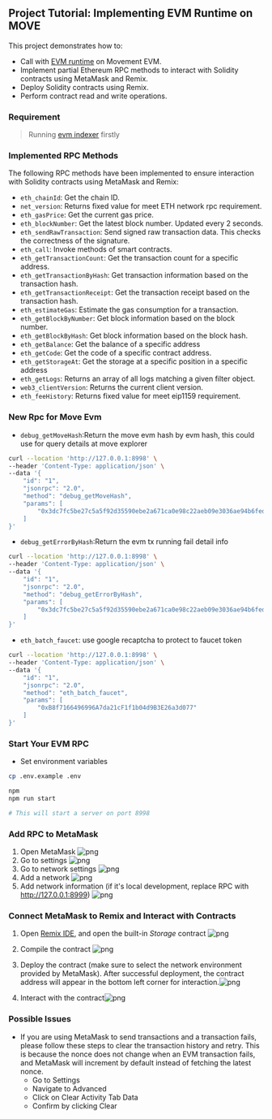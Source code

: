 ## Project Tutorial: Implementing EVM Runtime on MOVE

This project demonstrates how to:

- Call with [EVM runtime](../../aptos-move/framework/aptos-framework/sources/evm/evm.move) on Movement EVM.
- Implement partial Ethereum RPC methods to interact with Solidity contracts using MetaMask and Remix.
- Deploy Solidity contracts using Remix.
- Perform contract read and write operations.

### Requirement

>Running [evm indexer](../evm-indexer/) firstly

### Implemented RPC Methods

The following RPC methods have been implemented to ensure interaction with Solidity contracts using MetaMask and Remix:

- `eth_chainId`: Get the chain ID.
- `net_version`: Returns fixed value for meet ETH network rpc requirement.
- `eth_gasPrice`: Get the current gas price.
- `eth_blockNumber`: Get the latest block number. Updated every 2 seconds.
- `eth_sendRawTransaction`: Send signed raw transaction data. This checks the correctness of the signature.
- `eth_call`: Invoke methods of smart contracts.
- `eth_getTransactionCount`: Get the transaction count for a specific address.
- `eth_getTransactionByHash`: Get transaction information based on the transaction hash.
- `eth_getTransactionReceipt`: Get the transaction receipt based on the transaction hash.
- `eth_estimateGas`: Estimate the gas consumption for a transaction.
- `eth_getBlockByNumber`: Get block information based on the block number.
- `eth_getBlockByHash`: Get block information based on the block hash.
- `eth_getBalance`: Get the balance of a specific address
- `eth_getCode`: Get the code of a specific contract address.
- `eth_getStorageAt`: Get the storage at a specific position in a specific address
- `eth_getLogs`: Returns an array of all logs matching a given filter object.
- `web3_clientVersion`: Returns the current client version.
- `eth_feeHistory`: Returns fixed value for meet eip1159 requirement.


### New Rpc for Move Evm

- `debug_getMoveHash`:Return the move evm hash by evm hash, this could use for query details at move explorer

```bash
curl --location 'http://127.0.0.1:8998' \
--header 'Content-Type: application/json' \
--data '{
    "id": "1",
    "jsonrpc": "2.0",
    "method": "debug_getMoveHash",
    "params": [
        "0x3dc7fc5be27c5a5f92d35590ebe2a671ca0e98c22aeb09e3036ae94b6fedf81a"
    ]
}'
```

- `debug_getErrorByHash`:Return the evm tx running fail detail info

```bash
curl --location 'http://127.0.0.1:8998' \
--header 'Content-Type: application/json' \
--data '{
    "id": "1",
    "jsonrpc": "2.0",
    "method": "debug_getErrorByHash",
    "params": [
        "0x3dc7fc5be27c5a5f92d35590ebe2a671ca0e98c22aeb09e3036ae94b6fedf81a"
    ]
}'
```

- `eth_batch_faucet`: use google recaptcha to protect to faucet token

```bash
curl --location 'http://127.0.0.1:8998' \
--header 'Content-Type: application/json' \
--data '{
    "id": "1",
    "jsonrpc": "2.0",
    "method": "eth_batch_faucet",
    "params": [
        "0xB8f7166496996A7da21cF1f1b04d9B3E26a3d077"
    ]
}'
```

### Start Your EVM RPC

- Set environment variables

```bash
cp .env.example .env
```

```bash
npm 
npm run start

# This will start a server on port 8998
```

### Add RPC to MetaMask

1. Open MetaMask ![png](static/d17J7RxpqC.png)
2. Go to settings ![png](static/KhoOwatzms.png)
3. Go to network settings ![png](static/d5L1LFOLZR.png)
4. Add a network ![png](static/nwzl29YTEb.png)
5. Add network information (if it's local development, replace RPC with <http://127.0.0.1:8999>) ![png](static/chrome_xvlAxtXOYq.png)

### Connect MetaMask to Remix and Interact with Contracts

1. Open [Remix IDE](http://remix.ethereum.org/), and open the built-in _Storage_ contract ![png](static/chrome_ci8sbs7hKq.png)
2. Compile the contract ![png](static/chrome_YU6sTLmcb3.png)
3. Deploy the contract (make sure to select the network environment provided by MetaMask). After successful deployment, the contract address will appear in the bottom left corner for interaction.![png](static/chrome_WIbIq1LHp5.png)

4. Interact with the contract![png](static/chrome_pYLDdKbT6Z.png)

### Possible Issues

- If you are using MetaMask to send transactions and a transaction fails, please follow these steps to clear the transaction history and retry. This is because the nonce does not change when an EVM transaction fails, and MetaMask will increment by default instead of fetching the latest nonce.
  - Go to Settings
  - Navigate to Advanced
  - Click on Clear Activity Tab Data
  - Confirm by clicking Clear
